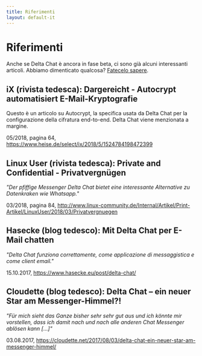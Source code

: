 ```yaml
---
title: Riferimenti
layout: default-it
---
```




<!-- GENERATED FILE -- DO NOT EDIT -->



# Riferimenti

Anche se Delta Chat è ancora in fase beta, ci sono già alcuni interessanti articoli.
Abbiamo dimenticato qualcosa? [Fatecelo sapere](imprint).


## iX (rivista tedesca): Dargereicht - Autocrypt automatisiert E-Mail-Kryptografie

Questo è un articolo su Autocrypt, la specifica usata da Delta Chat per la configurazione della cifratura end-to-end.
Delta Chat viene menzionata a margine.

05/2018, pagina 64, <https://www.heise.de/select/ix/2018/5/1524784198472399>

## Linux User (rivista tedesca): Private and Confidential - Privatvergnügen

_"Der pfiffige Messenger Delta Chat bietet eine interessante Alternative zu Datenkraken wie Whatsapp."_

03/2018, pagina 84, <http://www.linux-community.de/Internal/Artikel/Print-Artikel/LinuxUser/2018/03/Privatvergnuegen>


## Hasecke (blog tedesco): Mit Delta Chat per E-Mail chatten

_"Delta Chat funziona correttamente, come applicazione di messaggistica e come client email."_

15.10.2017, <https://www.hasecke.eu/post/delta-chat/>


## Cloudette (blog tedesco): Delta Chat – ein neuer Star am Messenger-Himmel?!

_"Für mich sieht das Ganze bisher sehr sehr gut aus und ich könnte mir vorstellen, dass ich damit nach und nach alle anderen Chat Messenger ablösen kann [...]"_

03.08.2017, <https://cloudette.net/2017/08/03/delta-chat-ein-neuer-star-am-messenger-himmel/>
